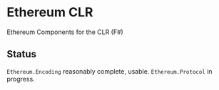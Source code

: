 # Ethereum CLR

Ethereum Components for the CLR (F#)

## Status

`Ethereum.Encoding` reasonably complete, usable.
`Ethereum.Protocol` in progress.

